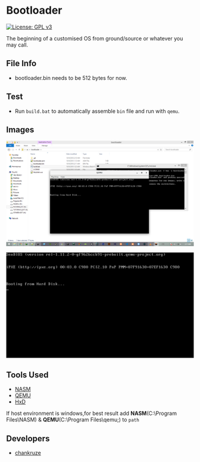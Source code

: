 # Bootloader
[![License: GPL v3](https://img.shields.io/badge/License-GPL%20v3-blue.svg)](https://github.com/GEEKOFIA/bootloader/blob/master/LICENSE)

The beginning of a customised OS from ground/source or whatever you may call.

## File Info

- bootloader.bin needs to be 512 bytes for now.

## Test

- Run `build.bat` to automatically assemble `bin` file and run with `qemu`.

## Images

![Image-1](./images/screenshot-00.png)

![Image-2](./images/screenshot-01.png)

## Tools Used

- [NASM](https://www.nasm.us/)
- [QEMU](https://qemu.weilnetz.de/)
- [HxD](https://mh-nexus.de/en/hxd/)

If host environment is windows,for best result add **NASM**(C:\Program Files\NASM) & **QEMU**(C:\Program Files\qemu;) to `path`

## Developers

- [chankruze](https://github.com/chankruze)
